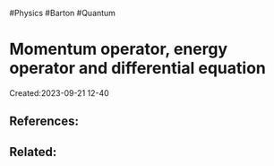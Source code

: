 
#Physics #Barton #Quantum 
# Momentum operator, energy operator and differential equation
Created:2023-09-21 12-40

## References:

## Related: